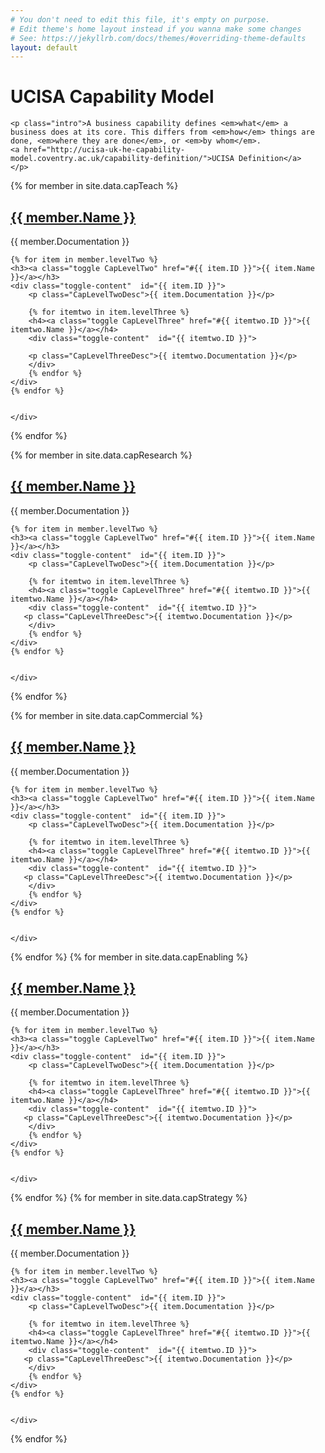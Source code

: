 ```yaml
---
# You don't need to edit this file, it's empty on purpose.
# Edit theme's home layout instead if you wanna make some changes
# See: https://jekyllrb.com/docs/themes/#overriding-theme-defaults
layout: default
---
```

<div class="home">
    <h1>UCISA Capability Model</h1>

    <p class="intro">A business capability defines <em>what</em> a business does at its core. This differs from <em>how</em> things are done, <em>where they are done</em>, or <em>by whom</em>.
    <a href="http://ucisa-uk-he-capability-model.coventry.ac.uk/capability-definition/">UCISA Definition</a>
    </p>

{% for member in site.data.capTeach %}
<h2><a class="toggle CapLevelOne" href="#{{ member.ID }}">{{ member.Name }}</a></h2>
<div class="toggle-content"  id="{{ member.ID }}">
   <p class="CapLevelOneDesc">{{ member.Documentation }}</p> 

    {% for item in member.levelTwo %}
    <h3><a class="toggle CapLevelTwo" href="#{{ item.ID }}">{{ item.Name }}</a></h3> 
    <div class="toggle-content"  id="{{ item.ID }}">
        <p class="CapLevelTwoDesc">{{ item.Documentation }}</p> 

        {% for itemtwo in item.levelThree %}
        <h4><a class="toggle CapLevelThree" href="#{{ itemtwo.ID }}">{{ itemtwo.Name }}</a></h4> 
        <div class="toggle-content"  id="{{ itemtwo.ID }}">

        <p class="CapLevelThreeDesc">{{ itemtwo.Documentation }}</p>
        </div>
        {% endfor %}
    </div>
    {% endfor %}


    </div>

{% endfor %}

{% for member in site.data.capResearch %}
<h2><a class="toggle CapLevelOne" href="#{{ member.ID }}">{{ member.Name }}</a></h2>
<div class="toggle-content"  id="{{ member.ID }}">
   <p class="CapLevelOneDesc">{{ member.Documentation }}</p> 

    {% for item in member.levelTwo %}
    <h3><a class="toggle CapLevelTwo" href="#{{ item.ID }}">{{ item.Name }}</a></h3> 
    <div class="toggle-content"  id="{{ item.ID }}">
        <p class="CapLevelTwoDesc">{{ item.Documentation }}</p> 

        {% for itemtwo in item.levelThree %}
        <h4><a class="toggle CapLevelThree" href="#{{ itemtwo.ID }}">{{ itemtwo.Name }}</a></h4> 
        <div class="toggle-content"  id="{{ itemtwo.ID }}">
       <p class="CapLevelThreeDesc">{{ itemtwo.Documentation }}</p>
        </div>
        {% endfor %}
    </div>
    {% endfor %}


    </div>

{% endfor %}

{% for member in site.data.capCommercial %}
<h2><a class="toggle CapLevelOne" href="#{{ member.ID }}">{{ member.Name }}</a></h2>
<div class="toggle-content"  id="{{ member.ID }}">
   <p class="CapLevelOneDesc">{{ member.Documentation }}</p> 

    {% for item in member.levelTwo %}
    <h3><a class="toggle CapLevelTwo" href="#{{ item.ID }}">{{ item.Name }}</a></h3> 
    <div class="toggle-content"  id="{{ item.ID }}">
        <p class="CapLevelTwoDesc">{{ item.Documentation }}</p> 

        {% for itemtwo in item.levelThree %}
        <h4><a class="toggle CapLevelThree" href="#{{ itemtwo.ID }}">{{ itemtwo.Name }}</a></h4> 
        <div class="toggle-content"  id="{{ itemtwo.ID }}">
       <p class="CapLevelThreeDesc">{{ itemtwo.Documentation }}</p>
        </div>
        {% endfor %}
    </div>
    {% endfor %}


    </div>

{% endfor %}
{% for member in site.data.capEnabling %}
<h2><a class="toggle CapLevelOne" href="#{{ member.ID }}">{{ member.Name }}</a></h2>
<div class="toggle-content"  id="{{ member.ID }}">
   <p class="CapLevelOneDesc">{{ member.Documentation }}</p> 

    {% for item in member.levelTwo %}
    <h3><a class="toggle CapLevelTwo" href="#{{ item.ID }}">{{ item.Name }}</a></h3> 
    <div class="toggle-content"  id="{{ item.ID }}">
        <p class="CapLevelTwoDesc">{{ item.Documentation }}</p> 

        {% for itemtwo in item.levelThree %}
        <h4><a class="toggle CapLevelThree" href="#{{ itemtwo.ID }}">{{ itemtwo.Name }}</a></h4> 
        <div class="toggle-content"  id="{{ itemtwo.ID }}">
       <p class="CapLevelThreeDesc">{{ itemtwo.Documentation }}</p>
        </div>
        {% endfor %}
    </div>
    {% endfor %}


    </div>

{% endfor %}
{% for member in site.data.capStrategy %}
<h2><a class="toggle CapLevelOne" href="#{{ member.ID }}">{{ member.Name }}</a></h2>
<div class="toggle-content"  id="{{ member.ID }}">
   <p class="CapLevelOneDesc">{{ member.Documentation }}</p> 

    {% for item in member.levelTwo %}
    <h3><a class="toggle CapLevelTwo" href="#{{ item.ID }}">{{ item.Name }}</a></h3> 
    <div class="toggle-content"  id="{{ item.ID }}">
        <p class="CapLevelTwoDesc">{{ item.Documentation }}</p> 

        {% for itemtwo in item.levelThree %}
        <h4><a class="toggle CapLevelThree" href="#{{ itemtwo.ID }}">{{ itemtwo.Name }}</a></h4> 
        <div class="toggle-content"  id="{{ itemtwo.ID }}">
       <p class="CapLevelThreeDesc">{{ itemtwo.Documentation }}</p>
        </div>
        {% endfor %}
    </div>
    {% endfor %}


    </div>

{% endfor %}

</div>
